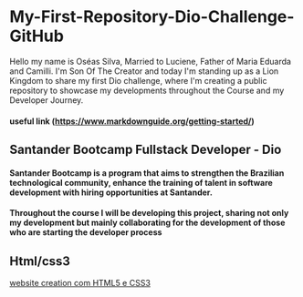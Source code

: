 # My-First-Repository-Dio-Challenge-GitHub
Hello my name is Oséas Silva, Married to Luciene, Father of Maria Eduarda and Camilli. I'm Son Of The Creator and today I'm standing up as a Lion Kingdom to share my first Dio challenge, where I'm creating a public repository to showcase my developments throughout the Course and my Developer Journey.

#### useful link (https://www.markdownguide.org/getting-started/)
## Santander Bootcamp Fullstack Developer - Dio
#### Santander Bootcamp is a program that aims to strengthen the Brazilian technological community, enhance the training of talent in software development with hiring opportunities at Santander.
#### Throughout the course I will be developing this project, sharing not only my development but mainly collaborating for the development of those who are starting the developer process
## Html/css3
[website creation com HTML5 e CSS3](file:///C:/Users/oseas/Desktop/Bootcamp%20Santander/index.html)
